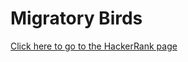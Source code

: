 # Migratory Birds #
[Click here to go to the HackerRank page](https://www.hackerrank.com/challenges/migratory-birds)
